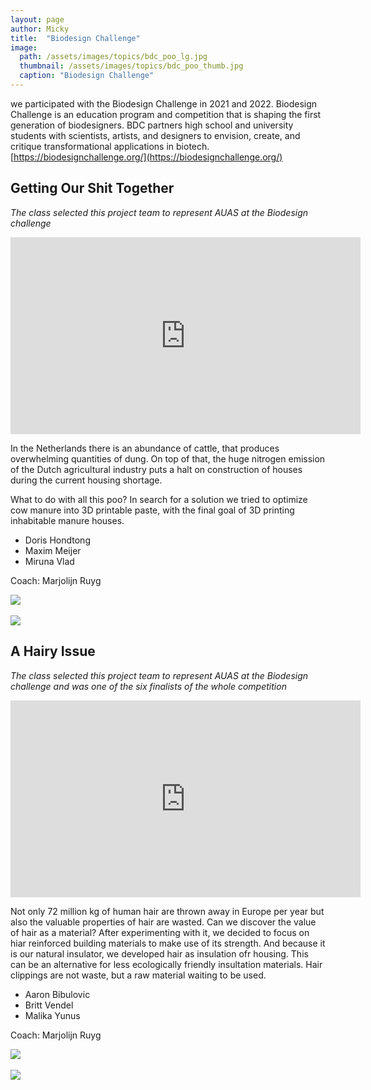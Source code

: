 ```yaml
---
layout: page
author: Micky
title:  "Biodesign Challenge"
image: 
  path: /assets/images/topics/bdc_poo_lg.jpg
  thumbnail: /assets/images/topics/bdc_poo_thumb.jpg
  caption: "Biodesign Challenge"
---
```

we participated with the Biodesign Challenge in 2021 and 2022. Biodesign Challenge is an education program and competition that is shaping the first generation of biodesigners. BDC partners high school and university students with scientists, artists, and designers to envision, create, and critique transformational applications in biotech. [https://biodesignchallenge.org/](https://biodesignchallenge.org/)


## Getting Our Shit Together

*The class selected this project team to represent AUAS at the Biodesign challenge*

<iframe width="560" height="315" src="https://www.youtube.com/embed/aKwfF46F_vM?controls=0" title="YouTube video player" frameborder="0" allow="accelerometer; autoplay; clipboard-write; encrypted-media; gyroscope; picture-in-picture" allowfullscreen></iframe>

In the Netherlands there is an abundance of cattle, that produces overwhelming quantities of dung. On top of that, the huge nitrogen emission of the Dutch agricultural industry puts a halt on construction of houses during the current housing shortage. 

What to do with all this poo? In search for a solution we tried to optimize cow manure into 3D printable paste, with the final goal of 3D printing inhabitable
manure houses.​

* Doris Hondtong​
* Maxim Meijer​
* Miruna Vlad​

Coach: Marjolijn Ruyg

![](../../assets/images/2021/poo.jpg)<br><br>
![](../../assets/images/2021/poo2.jpg)

## A Hairy Issue

*The class selected this project team to represent AUAS at the Biodesign challenge and was one of the six finalists of the whole competition*

<iframe width="560" height="315" src="https://www.youtube.com/embed/Q46HMDvvUCk?si=B29qh7POn9unctoc" title="YouTube video player" frameborder="0" allow="accelerometer; autoplay; clipboard-write; encrypted-media; gyroscope; picture-in-picture; web-share" referrerpolicy="strict-origin-when-cross-origin" allowfullscreen></iframe>

Not only 72 million kg of human hair are thrown away in Europe per year but also the valuable properties of hair are wasted. Can we discover the value of hair as a material? After experimenting with it, we decided to focus on hiar reinforced building materials to make use of its strength. And because it is our natural insulator, we developed hair as insulation ofr housing. This can be an alternative for less ecologically friendly insultation materials. Hair clippings are not waste, but a raw material waiting to be used. 

* Aaron Bibulovic​
* Britt Vendel
* Malika Yunus

Coach: Marjolijn Ruyg

![](../../assets/images/2022/Hairy.jpg)<br><br>
![](../../assets/images/2022/Hairy2.jpg)<br><br>